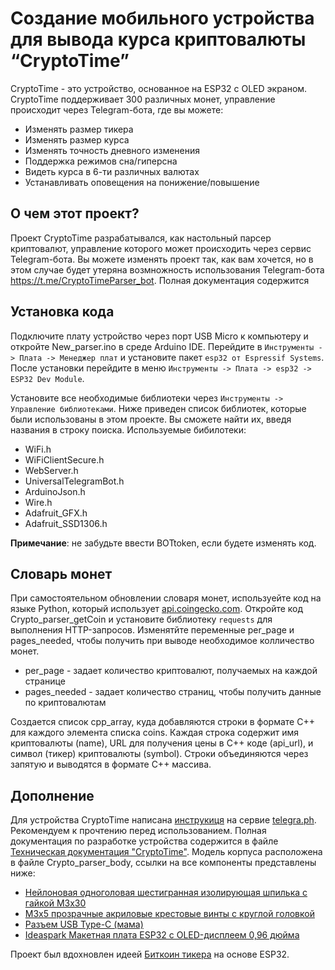 # Создание мобильного устройства для вывода курса криптовалюты “CryptoTime”
CryptoTime - это устройство, основанное на ESP32 c OLED экраном. CryptoTime поддерживает 300 различных монет, управление происходит через Telegram-бота, где вы можете: 
- Изменять размер тикера
- Изменять размер курса
- Изменять точность дневного изменения
- Поддержка режимов сна/гиперсна
- Видеть курса в 6-ти различных валютах
- Устанавливать оповещения на понижение/повышение
## О чем этот проект? ##
Проект CryptoTime разрабатывался, как настольный парсер криптовалют, управление которого может происходить через сервис Telegram-бота.
Вы можете изменять проект так, как вам хочется, но в этом случае будет утеряна возмножность использования Telegram-бота <https://t.me/CryptoTimeParser_bot>.
Полная документация содержится 
## Установка кода ##
Подключите плату устройство через порт USB Micro к компьютеру и откройте New_parser.ino в среде Arduino IDE.
Перейдите в `Инструменты -> Плата -> Менеджер плат` и установите пакет `esp32 от Espressif Systems`.
После установки перейдите в меню `Инструменты -> Плата -> esp32 -> ESP32 Dev Module`.

Установите все необходимые библиотеки через `Инструменты -> Управление библиотеками`. Ниже приведен список библиотек, которые были использованы в этом проекте. Вы сможете найти их, введя названия в строку поиска.
Используемые бибилотеки: 
- WiFi.h
- WiFiClientSecure.h
- WebServer.h
- UniversalTelegramBot.h
- ArduinoJson.h
- Wire.h
- Adafruit_GFX.h
- Adafruit_SSD1306.h

**Примечание**: не забудьте ввести BOTtoken, если будете изменять код.
## Словарь монет ##
При самостоятельном обновлении словаря монет, используейте код на языке Python, который использует [api.coingecko.com](https://docs.coingecko.com/reference/introduction). Откройте код Crypto_parser_getCoin и установите библиотеку `requests` для выполнения HTTP-запросов. 
Изменятйте переменные per_page и pages_needed, чтобы получить при выводе необходимое колличество монет.
- per_page - задает количество криптовалют, получаемых на каждой странице
- pages_needed - задает количество страниц, чтобы получить данные по криптовалютам

Создается список cpp_array, куда добавляются строки в формате C++ для каждого элемента списка coins.
Каждая строка содержит имя криптовалюты (name), URL для получения цены в C++ коде (api_url), и символ (тикер) криптовалюты (symbol).
Строки объединяются через запятую и выводятся в формате C++ массива.
## Дополнение ##
Для устройства CryptoTime написана [инструкиця](https://telegra.ph/Instrukciya-po-rabote-s-parserom-kriptovalyuty-CryptoTime-08-08) на сервие [telegra.ph](https://ru.wikipedia.org/wiki/Telegraph_(%D0%B1%D0%BB%D0%BE%D0%B3-%D0%BF%D0%BB%D0%B0%D1%82%D1%84%D0%BE%D1%80%D0%BC%D0%B0)). Рекомендуем к прочтению перед использованием.
Полная документация по разработке устройства содержится в файле [Техническая документация "CryptoTime"](google.com). Модель корпуса расположена в файле Crypto_parser_body, ссылки на все компоненты представлены ниже: 
- [Нейлоновая одноголовая шестигранная изолирующая шпилька с гайкой M3x30](https://sl.aliexpress.ru/p?key=zcOtrmn)
- [M3x5 прозрачные акриловые крестовые винты с круглой головкой](https://sl.aliexpress.ru/p?key=MbOtr3e)
- [Разъем USB Type-C (мама)](https://sl.aliexpress.ru/p?key=QqOtrTn)
- [Ideaspark Макетная плата ESP32 с OLED-дисплеем 0,96 дюйма](https://sl.aliexpress.ru/p?key=uJOtrWc)

Проект был вдохновлен идеей [Биткоин тикера](https://github.com/AndrewBudziszek/bitcoin-ticker-esp32) на основе ESP32.
